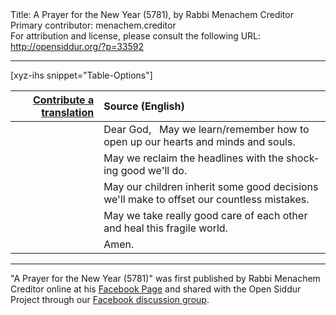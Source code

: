 <html>
<head></head>
<body>
Title: A Prayer for the New Year (5781), by Rabbi Menachem Creditor<br />
Primary contributor: menachem.creditor<br />
For attribution and license, please consult the following URL: <a href="http://opensiddur.org/?p=33592">http://opensiddur.org/?p=33592</a>
<p />
<hr />

[xyz-ihs snippet="Table-Options"]<table style="margin-left: auto; margin-right: auto;" class="draggable">
<thead><tr><th id="x" style="text-align: right;"><a href="/translate/" target="_blank" rel="noopener">Contribute a translation</a></th><th style="text-align: left;">Source (English)</th></tr></thead>
<tbody>
<tr><td style="vertical-align:top;">
<div class="liturgy" lang="he">

</span></div></td>
 
<td style="vertical-align:top;">
<div class="english" lang="en">
Dear God,
&nbsp;
May we learn/remember how
to open up our hearts and minds and souls.
</div></td></tr>


<tr><td style="vertical-align:top;">
<div class="liturgy" lang="he">

</span></div></td>
 
<td style="vertical-align:top;">
<div class="english" lang="en">
May we reclaim the headlines
with the shocking good we'll do.
</div></td></tr>


<tr><td style="vertical-align:top;">
<div class="liturgy" lang="he">

</span></div></td>
 
<td style="vertical-align:top;">
<div class="english" lang="en">
May our children inherit some good decisions
we'll make to offset our countless mistakes.
</div></td></tr>


<tr><td style="vertical-align:top;">
<div class="liturgy" lang="he">

</span></div></td>
 
<td style="vertical-align:top;">
<div class="english" lang="en">
May we take really good care
of each other and heal this fragile world.
</div></td></tr>


<tr><td style="vertical-align:top;">
<div class="liturgy" lang="he">

</span></div></td>
 
<td style="vertical-align:top;">
<div class="english" lang="en">
Amen.
</div></td></tr>
</tbody></table>

<hr />

"A Prayer for the New Year (5781)" was first published by Rabbi Menachem Creditor online at his <a href="https://www.facebook.com/photo.php?fbid=10158596384259450&set=a.10150190178784450&type=3">Facebook Page</a> and shared with the Open Siddur Project through our <a href="https://www.facebook.com/groups/opensiddur/permalink/10157974742042746/">Facebook discussion group</a>.
</body>
</html>